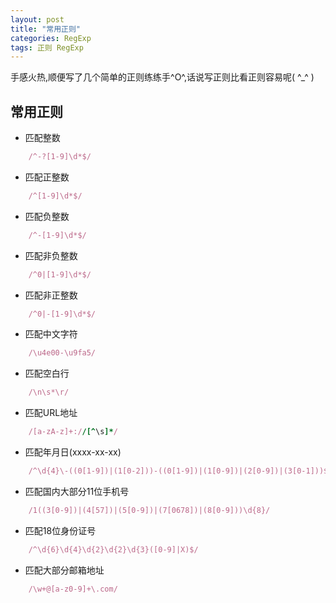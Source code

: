 ```yaml
---
layout: post
title: "常用正则"
categories: RegExp
tags: 正则 RegExp
---
```


手感火热,顺便写了几个简单的正则练练手^O^,话说写正则比看正则容易呢( ^_^ )

## 常用正则

* 匹配整数

```ruby
    /^-?[1-9]\d*$/
```

* 匹配正整数

```ruby
    /^[1-9]\d*$/
```

* 匹配负整数

```ruby
    /^-[1-9]\d*$/
```

* 匹配非负整数

```ruby
    /^0|[1-9]\d*$/
```

* 匹配非正整数

```ruby
    /^0|-[1-9]\d*$/
```

* 匹配中文字符
```ruby
    /\u4e00-\u9fa5/
```

* 匹配空白行

```ruby
    /\n\s*\r/
```

* 匹配URL地址

```ruby
    /[a-zA-z]+://[^\s]*/
```

* 匹配年月日(xxxx-xx-xx)

```ruby
    /^\d{4}\-((0[1-9])|(1[0-2]))-((0[1-9])|(1[0-9])|(2[0-9])|(3[0-1]))$/
```

* 匹配国内大部分11位手机号

```ruby
    /1((3[0-9])|(4[57])|(5[0-9])|(7[0678])|(8[0-9]))\d{8}/
```

* 匹配18位身份证号

```ruby
    /^\d{6}\d{4}\d{2}\d{2}\d{3}([0-9]|X)$/
```

* 匹配大部分邮箱地址

```ruby
    /\w+@[a-z0-9]+\.com/
```
